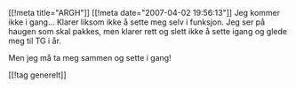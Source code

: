 [[!meta  title="ARGH"]]
[[!meta  date="2007-04-02 19:56:13"]]
Jeg kommer ikke i gang... Klarer liksom ikke å sette meg selv i funksjon. Jeg ser på haugen som skal pakkes, men klarer rett og slett ikke å sette igang og glede meg til TG i år.

Men jeg må ta meg sammen og sette i gang!

[[!tag  generelt]]